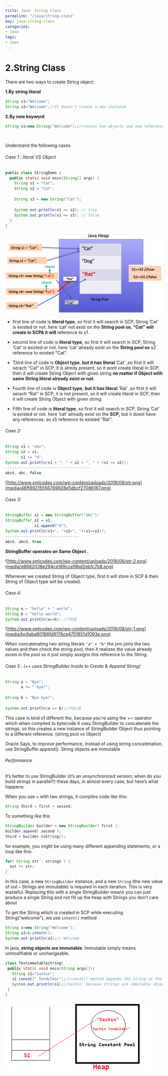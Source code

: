 ```yaml
---
title: Java- String Class
permalink: "/java/string-class"
key: java-string-class
categories:
- Java
tags:
- Java
---
```


2.String Class
===============

There are two ways to create String object:

**1.By string literal**
```java
String s1="Welcome";  
String s2="Welcome";//It doesn't create a new instance
```


**2.By new keyword**
```java
String s1=new String("Welcome");//creates two objects and one reference variable
```

<br>


Understand the following cases

###### Case 1 : literal VS Object
```java
public class StringDemo {
  public static void main(String[] args) {
    String s1 = "Cat";
    String s2 = "Cat";

    String s3 = new String("Cat");

    System.out.println(s1 == s2); // true
    System.out.println(s1 == s3); // false
  }
}
```


![](media/c26c48013f9bd6a0a50f84110a6dd12b.png)

-   first line of code is **literal type**, so first it will search in SCP,
    String ’Cat’ is existed or not. here ‘cat’ not exist on the **String pool
    so, “Cat" will create in SCP& it will** reference to s1.

-   second line of code is **literal type**, so first it will search in SCP,
    String ’Cat’ is existed or not. here ‘cat’ already exist on the **String
    pool so** s2 reference to existed "Cat".

-   Third line of code is **Object type**, **but it has literal** ’Cat’ ,so
    first it will serach “Cat" in SCP, it is alredy present, so it wont create
    literal in SCP, then it will create String Object with given string **no
    matter if Object with same String literal already exist or not.**

-   Fourth line of code is **Object type**, **but it has literal** ’Rat’ ,so
    first it will serach “Rat" in SCP, it is not present, so it will create
    literal in SCP, then it will create String Object with given string.

-   Fifth line of code is **literal type**, so first it will search in SCP,
    String ’Cat’ is existed or not. here ‘cat’ already exist on the **SCP,** but
    it doest have any references. so s5 reference to existed "Rat".

###### Case 2:
```java
String s1 = "abc";
String s2 = s1;
       s1 += "d";
System.out.println(s1 + ", " + s2 + ", " + (s1 == s2));
--------------------------------------
abcd, abc, false
```


![http://www.smlcodes.com/wp-content/uploads/2018/08/str.png](media/46ff89215556769928e5dbcf27086167.png)

###### Case 3:
```java
StringBuffer s1 = new StringBuffer("abc");
StringBuffer s2 = s1;
             s1.append("d");
System.out.println(s1+", "+s2+", "+(s1==s2));
---------------------------------
abcd, abcd, true
```


**StringBuffer operates on Same Object .**

![http://www.smlcodes.com/wp-content/uploads/2018/08/str-2.png](media/e8682038e294ce189cce19bd2eb1c7b8.png)

Whenever we created String of Object type, first it will store in SCP & then
String of Object type will be created.

###### Case 4:
```java
String a = "hello" + " world";
String b = "hello world";
System.out.println(a==b); //TRUE
```
![http://www.smlcodes.com/wp-content/uploads/2018/08/str-1.png](media/bc6aba60186fd9176ce4751651d1093e.png)

When concatenating two string literals `"a" + "b"` the jvm joins the two values
and then check the string pool, then it realizes the value already exists in the
pool so it just simply assigns this reference to the String.

###### Case 5 : (+= uses StringBuilder Inside to Create & Append String)
```java
String a = "Bye";
       a += " bye!";
       
String b = "Bye bye!";

System.out.println(a == b);//FALSE
```
This case is kind of different tho, because you’re using the += operator which
when compiled to bytecode it uses StringBuilder to concatenate the strings, so
this creates a new instance of StringBuilder Object thus pointing to a different
reference. (string pool vs Object)

Oracle Says, to improve performance, instead of using string concatenation,
use StringBuffer.append(). String objects are immutable

###### Performance

It’s better to use StringBuilder (it’s an unsynchronized version; when do you
build strings in parallel?) these days, in almost every case, but here’s what
happens:

When you use + with two strings, it compiles code like this:  
```java
String third = first + second;
```


To something like this  
```java
StringBuilder builder = new StringBuilder( first );
builder.append( second );
third = builder.toString();
```


for example, you might be using many different appending statements, or a loop
like this:
```java
for( String str : strings ) {
  out += str;
}
```

In this case, a new `StringBuilder` instance, and a new `String` (the new value
of out – Strings are immutable) is required in each iteration. This is very
wasteful. Replacing this with a single StringBuilder means you can just produce
a single String and not fill up the heap with Strings you don’t care about

 

To get the String which is created in SCP while executing String(“welcome"), we
use `intern()` method
```java
String s=new String("Welcome");  
String s2=s.intern();  
System.out.println(s2);// Welcome
```

 

In java, **string objects are immutable**. Immutable simply means unmodifiable
or unchangeable.
```java
class Testimmutablestring{  
 public static void main(String args[]){  
   String s1="Sachin";  
   s1.concat(" Tendulkar");//concat() method appends the string at the end  
   System.out.println(s1);//Sachin, because strings are immutable objects  
 }  
}
```

![](media/c78f9664c9bad1416906ddb53d9b675f.png)
